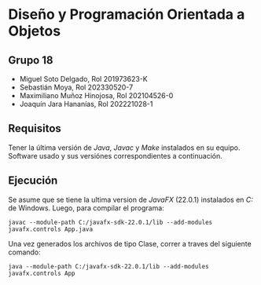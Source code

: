 # Diseño y Programación Orientada a Objetos

## Grupo 18
- Miguel Soto Delgado, Rol 201973623-K
- Sebastián Moya, Rol 202330520-7
- Maximiliano Muñoz Hinojosa, Rol 202104526-0
- Joaquín Jara Hananías, Rol 202221028-1

## Requisitos
Tener la última versión de _Java_, _Javac_ y _Make_ instalados en su equipo. Software usado y sus versiónes correspondientes a continuación.

## Ejecución

Se asume que se tiene la ultima version de _JavaFX_ (22.0.1) instalados en _C:_ de Windows. Luego, para compilar el programa:

```
javac --module-path C:/javafx-sdk-22.0.1/lib --add-modules javafx.controls App.java

```

Una vez generados los archivos de tipo Clase, correr a traves del siguiente comando:

```
java --module-path C:/javafx-sdk-22.0.1/lib --add-modules javafx.controls App

```
